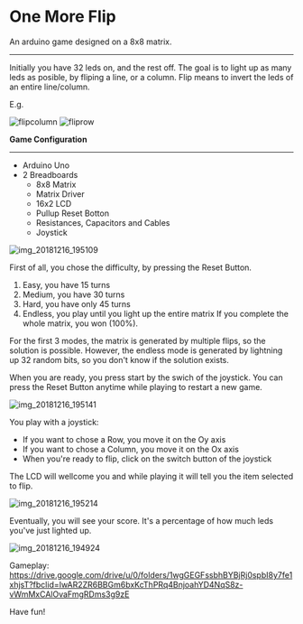 **One More Flip**
=========

An arduino game designed on a 8x8 matrix.
___

Initially you have 32 leds on, and the rest off. The goal is to light up as many leds as posible, by fliping a line, or a column. Flip means to invert the leds of an entire line/column.

E.g. 

![flipcolumn](https://user-images.githubusercontent.com/37237590/50056682-08f4d380-0168-11e9-9133-24fa6410bb8d.png)
![fliprow](https://user-images.githubusercontent.com/37237590/50056683-0c885a80-0168-11e9-8f6a-d807b4d61230.png)

**Game Configuration**
_____

*   Arduino Uno
*   2 Breadboards
    * 8x8 Matrix 
    * Matrix Driver 
    * 16x2 LCD
    * Pullup Reset Botton
    * Resistances, Capacitors and Cables
    * Joystick

![img_20181216_195109](https://user-images.githubusercontent.com/37237590/50058025-53cc1680-017b-11e9-9a53-f2940440e451.jpg)

First of all, you chose the difficulty, by pressing the Reset Button.
1. Easy, you have 15 turns
2. Medium, you have 30 turns
3. Hard, you have only 45 turns
4. Endless, you play until you light up the entire matrix
If you complete the whole matrix, you won (100%).

For the first 3 modes, the matrix is generated by multiple flips, so the solution is possible. However, the endless mode is generated by lightning up 32 random bits, so you don't know if the solution exists.

When you are ready, you press start by the swich of the joystick. You can press the Reset Button anytime while playing to restart a new game.

![img_20181216_195141](https://user-images.githubusercontent.com/37237590/50057175-5de81800-016f-11e9-833d-2e5807598285.jpg)

You play with a joystick:
* If you want to chose a Row, you move it on the Oy axis
* If you want to chose a Column, you move it on the Ox axis
* When you're ready to flip, click on the switch button of the joystick

The LCD will wellcome you and while playing it will tell you the item selected to flip.

![img_20181216_195214](https://user-images.githubusercontent.com/37237590/50057184-748e6f00-016f-11e9-9299-cc01c4d0b16f.jpg)

Eventually, you will see your score. It's a percentage of how much leds you've just lighted up.

![img_20181216_194924](https://user-images.githubusercontent.com/37237590/50057191-83752180-016f-11e9-93f1-9ef233ce3526.jpg)

Gameplay: https://drive.google.com/drive/u/0/folders/1wgGEGFssbhBYBjRj0spbI8y7fe1xhjsT?fbclid=IwAR2ZR6BBGm6bxKcThPRq4BnjoahYD4NqS8z-vWmMxCAlOvaFmgRDms3g9zE

Have fun!


